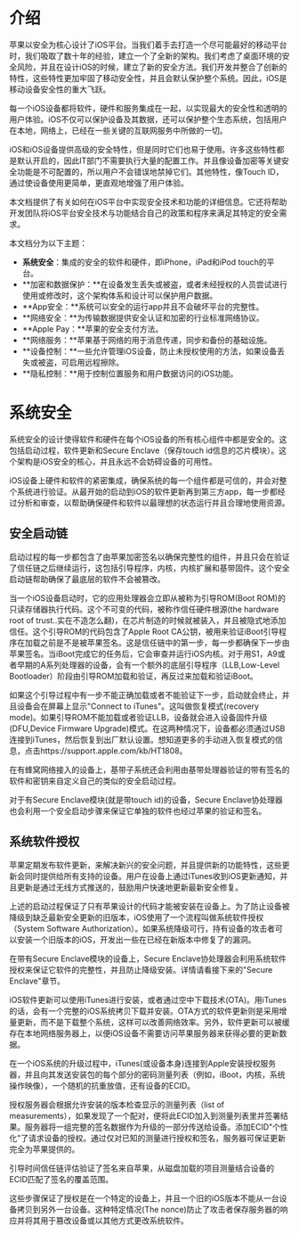 # 介绍
苹果以安全为核心设计了iOS平台。当我们着手去打造一个尽可能最好的移动平台时，我们吸取了数十年的经验，建立一个了全新的架构。我们考虑了桌面环境的安全风险，并且在设计iOS的时候，建立了新的安全方法。我们开发并整合了创新的特性，这些特性更加牢固了移动安全性，并且会默认保护整个系统。因此，iOS是移动设备安全性的重大飞跃。

每一个iOS设备都将软件，硬件和服务集成在一起，以实现最大的安全性和透明的用户体验。iOS不仅可以保护设备及其数据，还可以保护整个生态系统，包括用户在本地，网络上，已经在一些关键的互联网服务中所做的一切。

iOS和iOS设备提供高级的安全特性，但是同时它们也易于使用。许多这些特性都是默认开启的，因此IT部门不需要执行大量的配置工作。并且像设备加密等关键安全功能是不可配置的，所以用户不会错误地禁掉它们。其他特性，像Touch ID，通过使设备使用更简单，更直观地增强了用户体验。

本文档提供了有关如何在iOS平台中实现安全技术和功能的详细信息。它还将帮助开发团队将iOS平台安全技术与功能结合自己的政策和程序来满足其特定的安全需求。

本文档分为以下主题：

* **系统安全**：集成的安全的软件和硬件，即iPhone，iPad和iPod touch的平台。
* **加密和数据保护：**在设备发生丢失或被盗，或者未经授权的人员尝试进行使用或修改时，这个架构体系和设计可以保护用户数据。
* **App安全：**系统可以安全的运行app并且不会破坏平台的完整性。
* **网络安全：**为传输数据提供安全认证和加密的行业标准网络协议。
* **Apple Pay：**苹果的安全支付方法。
* **网络服务：**苹果基于网络的用于消息传递，同步和备份的基础设施。
* **设备控制：**一些允许管理iOS设备，防止未授权使用的方法，如果设备丢失或被盗，可启用远程擦除。
* **隐私控制：**用于控制位置服务和用户数据访问的iOS功能。

# 系统安全

系统安全的设计使得软件和硬件在每个iOS设备的所有核心组件中都是安全的。这包括启动过程，软件更新和Secure Enclave（保存touch id信息的芯片模块）。这个架构是iOS安全的核心，并且永远不会妨碍设备的可用性。

iOS设备上硬件和软件的紧密集成，确保系统的每一个组件都是可信的，并会对整个系统进行验证。从最开始的启动到iOS的软件更新再到第三方app，每一步都经过分析和审查，以帮助确保硬件和软件以最理想的状态运行并且合理地使用资源。

## 安全启动链

启动过程的每一步都包含了由苹果加密签名以确保完整性的组件，并且只会在验证了信任链之后继续运行，这包括引导程序，内核，内核扩展和基带固件。这个安全启动链帮助确保了最底层的软件不会被篡改。

当一个iOS设备启动时，它的应用处理器会立即从被称为引导ROM(Boot ROM)的只读存储器执行代码。这个不可变的代码，被称作信任硬件根源(the hardware root of trust..实在不造怎么翻)，在芯片制造的时候就被装入，并且被隐式地添加信任。这个引导ROM的代码包含了Apple Root CA公钥，被用来验证iBoot引导程序在加载之前是不是被苹果签名。这是信任链中的第一步，每一步都确保下一步由苹果签名。当iBoot完成它的任务后，它会审查并运行iOS内核。对于用S1，A9或者早期的A系列处理器的设备，会有一个额外的底层引导程序（LLB,Low-Level Bootloader）阶段由引导ROM加载和验证，再反过来加载和验证iBoot。

如果这个引导过程中有一步不能正确加载或者不能验证下一步，启动就会终止，并且设备会在屏幕上显示"Connect to iTunes"。这叫做恢复模式(recovery mode)。如果引导ROM不能加载或者验证LLB，设备就会进入设备固件升级(DFU,Device Firmware Upgrade)模式。在这两种情况下，设备都必须通过USB连接到iTunes，然后恢复到出厂默认设置。想知道更多的手动进入恢复模式的信息，点击https://support.apple.com/kb/HT1808。

在有蜂窝网络接入的设备上，基带子系统还会利用由基带处理器验证的带有签名的软件和密钥来自定义自己的类似的安全启动过程。

对于有Secure Enclave模块(就是带touch id)的设备，Secure Enclave协处理器也会利用一个安全启动步骤来保证它单独的软件也经过苹果的验证和签名。

## 系统软件授权

苹果定期发布软件更新，来解决新兴的安全问题，并且提供新的功能特性，这些更新会同时提供给所有支持的设备。用户在设备上通过iTunes收到iOS更新通知，并且更新是通过无线方式推送的，鼓励用户快速地更新最新安全修复。

上述的启动过程保证了只有苹果设计的代码才能被安装在设备上。为了防止设备被降级到缺乏最新安全更新的旧版本，iOS使用了一个流程叫做系统软件授权（System Software Authorization）。如果系统降级可行，持有设备的攻击者可以安装一个旧版本的iOS，开发出一些在已经在新版本中修复了的漏洞。

在带有Secure Enclave模块的设备上，Secure Enclave协处理器会利用系统软件授权来保证它软件的完整性，并且防止降级安装。详情请看接下来的"Secure Enclave"章节。

iOS软件更新可以使用iTunes进行安装，或者通过空中下载技术(OTA)。用iTunes的话，会有一个完整的iOS系统拷贝下载并安装。OTA方式的软件更新则是采用增量更新，而不是下载整个系统，这样可以改善网络效率。另外，软件更新可以被缓存在本地网络服务器上，以便iOS设备不需要访问苹果服务器来获得必要的更新数据。

在一个iOS系统的升级过程中，iTunes(或设备本身)连接到Apple安装授权服务器，并且向其发送安装包的每个部分的密码测量列表（例如，iBoot，内核，系统操作映像），一个随机的抗重放值，还有设备的ECID。

授权服务器会根据允许安装的版本检查显示的测量列表（list of measurements），如果发现了一个配对，便将此ECID加入到测量列表里并签署结果。服务器将一组完整的签名数据作为升级的一部分传送给设备。添加ECID"个性化"了请求设备的授权。通过仅对已知的测量进行授权和签名，服务器可保证更新完全为苹果提供的。

引导时间信任链评估验证了签名来自苹果，从磁盘加载的项目测量结合设备的ECID匹配了签名的覆盖范围。

这些步骤保证了授权是在一个特定的设备上，并且一个旧的iOS版本不能从一台设备拷贝到另外一台设备。这种特定情况(The nonce)防止了攻击者保存服务器的响应并将其用于篡改设备或以其他方式更改系统软件。


